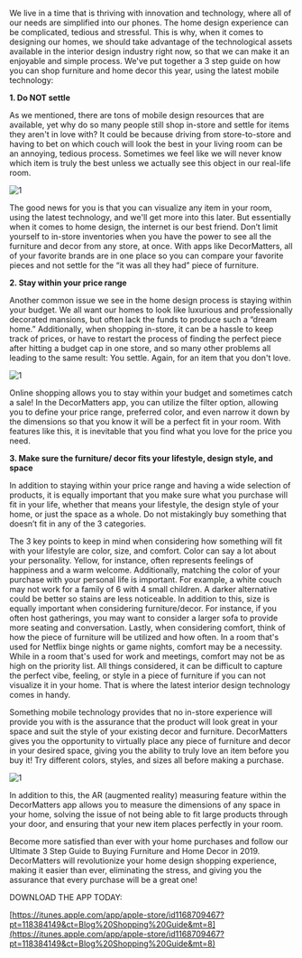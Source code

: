We live in a time that is thriving with innovation and technology, where all of our needs are simplified into our phones. The home design experience can be complicated, tedious and stressful. This is why, when it comes to designing our homes, we should take advantage of the technological assets available in the interior design industry right now, so that we can make it an enjoyable and simple process. We've put together a 3 step guide on how you can shop furniture and home decor this year, using the latest mobile technology:

**1. Do NOT settle**

As we mentioned, there are tons of mobile design resources that are available, yet why do so many people still shop in-store and settle for items they aren't in love with? It could be because driving from store-to-store and having to bet on which couch will look the best in your living room can be an annoying, tedious process. Sometimes we feel like we will never know which item is truly the best unless we actually see this object in our real-life room.

![1](https://didr9pubr8qfh.cloudfront.net/blog/blog-page/blog-page-8/1.jpg)

The good news for you is that you can visualize any item in your room, using the latest technology, and we'll get more into this later. But essentially when it comes to home design, the internet is our best friend. Don’t limit yourself to in-store inventories when you have the power to see all the furniture and decor from any store, at once. With apps like DecorMatters, all of your favorite brands are in one place so you can compare your favorite pieces and not settle for the “it was all they had” piece of furniture.

**2. Stay within your price range**

Another common issue we see in the home design process is staying within your budget. We all want our homes to look like luxurious and professionally decorated mansions, but often lack the funds to produce such a “dream home.” Additionally, when shopping in-store, it can be a hassle to keep track of prices, or have to restart the process of finding the perfect piece after hitting a budget cap in one store, and so many other problems all leading to the same result: You settle. Again, for an item that you don't love.

![1](https://didr9pubr8qfh.cloudfront.net/blog/blog-page/blog-page-8/2.jpg)

Online shopping allows you to stay within your budget and sometimes catch a sale! In the DecorMatters app, you can utilize the filter option, allowing you to define your price range, preferred color, and even narrow it down by the dimensions so that you know it will be a perfect fit in your room. With features like this, it is inevitable that you find what you love for the price you need.

**3. Make sure the furniture/ decor fits your lifestyle, design style, and space**

In addition to staying within your price range and having a wide selection of products, it is equally important that you make sure what you purchase will fit in your life, whether that means your lifestyle, the design style of your home, or just the space as a whole. Do not mistakingly buy something that doesn’t fit in any of the 3 categories.

The 3 key points to keep in mind when considering how something will fit with your lifestyle are color, size, and comfort. Color can say a lot about your personality. Yellow, for instance, often represents feelings of happiness and a warm welcome. Additionally, matching the color of your purchase with your personal life is important. For example, a white couch may not work for a family of 6 with 4 small children. A darker alternative could be better so stains are less noticeable. In addition to this, size is equally important when considering furniture/decor. For instance, if you often host gatherings, you may want to consider a larger sofa to provide more seating and conversation. Lastly, when considering comfort, think of how the piece of furniture will be utilized and how often. In a room that's used for Netflix binge nights or game nights, comfort may be a necessity. While in a room that's used for work and meetings, comfort may not be as high on the priority list. All things considered, it can be difficult to capture the perfect vibe, feeling, or style in a piece of furniture if you can not visualize it in your home. That is where the latest interior design technology comes in handy.

Something mobile technology provides that no in-store experience will provide you with is the assurance that the product will look great in your space and suit the style of your existing decor and furniture. DecorMatters gives you the opportunity to virtually place any piece of furniture and decor in your desired space, giving you the ability to truly love an item before you buy it! Try different colors, styles, and sizes all before making a purchase.

![1](https://didr9pubr8qfh.cloudfront.net/blog/blog-page/blog-page-8/3.jpg)

In addition to this, the AR (augmented reality) measuring feature within the DecorMatters app allows you to measure the dimensions of any space in your home, solving the issue of not being able to fit large products through your door, and ensuring that your new item places perfectly in your room.

Become more satisfied than ever with your home purchases and follow our Ultimate 3 Step Guide to Buying Furniture and Home Decor in 2019. DecorMatters will revolutionize your home design shopping experience, making it easier than ever, eliminating the stress, and giving you the assurance that every purchase will be a great one!

DOWNLOAD THE APP TODAY:

[https://itunes.apple.com/app/apple-store/id1168709467?pt=118384149&ct=Blog%20Shopping%20Guide&mt=8](https://itunes.apple.com/app/apple-store/id1168709467?pt=118384149&ct=Blog%20Shopping%20Guide&mt=8)

